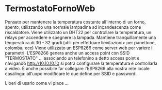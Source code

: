 # TermostatoFornoWeb
Pensato per mantenere la temperatura costante all'interno di un forno, spento, utilizzando una normale lampadina ad incandescenza come riscaldatore.
Viene utilizzato un DHT22 per controllare la temperatura, un relays per accendere e spegnere la lampada.
Mantiene tranquillamente una temperatura di 30 - 32 gradi (utili per effettuare lievitazioni> per panettone, colomba, ecc)
Viene utilizzato un ESP8266 come server web per variere i parametri.
L'ESP8266 genera anche un access point con SSID "TERMOSTATO" ... associando un telefonino a detto access point e navigando http://10.10.10.10 si potrà configurare la temperatura e controllarla a video.
È anche possibile far collegare l'ESP8266 alla nostra rete locale casalinga: all'uopo modificare le due define per SSID e password.

Liberi di usarlo come vi piace ...
